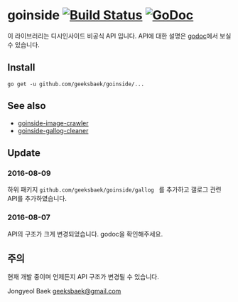 # goinside [![Build Status](https://travis-ci.org/geeksbaek/goinside.svg?branch=master)](https://travis-ci.org/geeksbaek/goinside) [![GoDoc](https://godoc.org/github.com/geeksbaek/goinside?status.svg)](https://godoc.org/github.com/geeksbaek/goinside)

이 라이브러리는 디시인사이드 비공식 API 입니다.
API에 대한 설명은 [godoc](https://godoc.org/github.com/geeksbaek/goinside)에서 보실 수 있습니다. 

## Install
```
go get -u github.com/geeksbaek/goinside/...
```

## See also

- [goinside-image-crawler](https://github.com/geeksbaek/goinside-image-crawler)
- [goinside-gallog-cleaner](https://github.com/geeksbaek/goinside-gallog-cleaner)

## Update

### 2016-08-09

하위 패키지 `github.com/geeksbaek/goinside/gallog ` 를 추가하고 갤로그 관련 API를 추가하였습니다.

### 2016-08-07

API의 구조가 크게 변경되었습니다. godoc을 확인해주세요.

## 주의

현재 개발 중이며 언제든지 API 구조가 변경될 수 있습니다.

Jongyeol Baek <geeksbaek@gmail.com>
